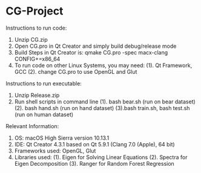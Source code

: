 # CG-Project

Instructions to run code: 
  1. Unzip CG.zip
  2. Open CG.pro in Qt Creator and simply build debug/release mode
  3. Build Steps in Qt Creator is: qmake CG.pro -spec macx-clang CONFIG+=x86_64
  4. To run code on other Linux Systems, you may need:
    (1). Qt Framework, GCC
    (2). change CG.pro to use OpenGL and Glut
  
Instructions to run executable:
  1. Unzip Release.zip
  2. Run shell scripts in command line
    (1). bash bear.sh (run on bear dataset)
    (2). bash hand.sh (run on hand dataset)
    (3).bash train.sh, bash test.sh (run on human dataset)

Relevant Information:
  1. OS: macOS High Sierra version 10.13.1
  2. IDE: Qt Creator 4.3.1 based on Qt 5.9.1 (Clang 7.0 (Apple), 64 bit)
  3. Frameworks used: OpenGL, Glut
  4. Libraries used: 
    (1). Eigen for Solving Linear Equations
    (2). Spectra for Eigen Decomposition
    (3). Ranger for Random Forest Regression
